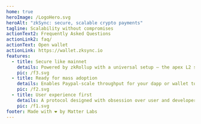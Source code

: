 ```yaml
---
home: true
heroImage: /LogoHero.svg
heroAlt: "zkSync: secure, scalable crypto payments"
tagline: Scalability without compromises
actionText2: Frequently Asked Questions
actionLink2: faq/
actionText: Open wallet
actionLink: https://wallet.zksync.io
features:
  - title: Secure like mainnet
    details: Powered by zkRollup with a universal setup — the apex L2 scaling solution.
    pic: /f3.svg
  - title: Ready for mass adoption
    details: Enables Paypal-scale throughput for your dapp or wallet today.
    pic: /f2.svg
  - title: User experience first
    details: A protocol designed with obsession over user and developer experience.
    pic: /f1.svg
footer: Made with ❤️ by Matter Labs
---
```

